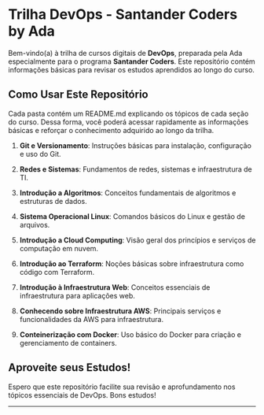 # Trilha DevOps - Santander Coders by Ada

Bem-vindo(a) à trilha de cursos digitais de **DevOps**, preparada pela Ada especialmente para o programa **Santander Coders**. Este repositório contém informações básicas para revisar os estudos aprendidos ao longo do curso.

## Como Usar Este Repositório

Cada pasta contém um README.md explicando os tópicos de cada seção do curso. Dessa forma, você poderá acessar rapidamente as informações básicas e reforçar o conhecimento adquirido ao longo da trilha. 

1. **Git e Versionamento**: Instruções básicas para instalação, configuração e uso do Git.
   
2. **Redes e Sistemas**: Fundamentos de redes, sistemas e infraestrutura de TI.

3. **Introdução a Algoritmos**: Conceitos fundamentais de algoritmos e estruturas de dados.

4. **Sistema Operacional Linux**: Comandos básicos do Linux e gestão de arquivos.

5. **Introdução a Cloud Computing**: Visão geral dos princípios e serviços de computação em nuvem.

6. **Introdução ao Terraform**: Noções básicas sobre infraestrutura como código com Terraform.

7. **Introdução à Infraestrutura Web**: Conceitos essenciais de infraestrutura para aplicações web.

8. **Conhecendo sobre Infraestrutura AWS**: Principais serviços e funcionalidades da AWS para infraestrutura.

9. **Conteinerização com Docker**: Uso básico do Docker para criação e gerenciamento de containers.

## Aproveite seus Estudos!

Espero que este repositório facilite sua revisão e aprofundamento nos tópicos essenciais de DevOps. Bons estudos!

---

